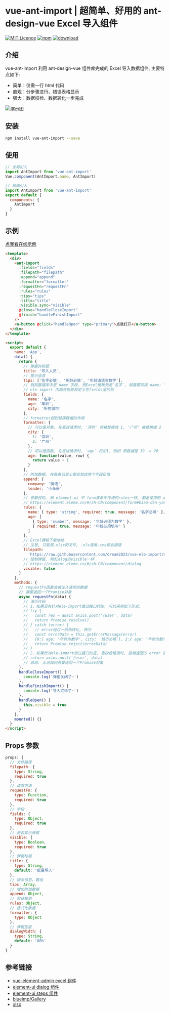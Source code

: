# vue-ant-import | 超简单、好用的 ant-design-vue Excel 导入组件

[![MIT Licence](https://badges.frapsoft.com/os/mit/mit.svg)](https://opensource.org/licenses/mit-license.php)
[![npm](https://img.shields.io/npm/v/vue-ant-import.svg)](https://www.npmjs.com/package/vue-ant-import)
[![download](https://img.shields.io/npm/dw/vue-ant-import.svg)](https://npmcharts.com/compare/vue-ant-import?minimal=true)

## 介绍

vue-ant-import 利用 ant-design-vue 组件库完成的 Excel 导入数据组件, 主要特点如下:

- 简单：仅需一行 html 代码
- 直观：分步骤进行、错误表格显示
- 强大：数据校检、数据转化一步完成

<!-- ## 效果图 -->

![演示图](./public/example.gif)

## 安装

```bash
npm install vue-ant-import --save
```

## 使用

```js
// 全局引入
import AntImport from 'vue-ant-import'
Vue.component(AntImport.name, AntImport)
```

```js
// 局部引入
import AntImport from 'vue-ant-import'
export default {
  components: {
    AntImport
  }
}
```

## 示例

[点我看在线示例](https://codepen.io/dream2023/pen/NVBKRy)

```html
<template>
  <div>
    <ant-import
      :fields="fields"
      :filepath="filepath"
      :append="append"
      :formatter="formatter"
      :requestFn="requestFn"
      :rules="rules"
      :tips="tips"
      :title="title"
      :visible.sync="visible"
      @close="handleCloseImport"
      @finish="handleFinishImport"
    />
    <a-button @click="handleOpen" type="primary">点我打开</a-button>
  </div>
</template>

<script>
  export default {
    name: 'App',
    data() {
      return {
        // 弹窗的标题
        title: '导入人员',
        // 提示信息
        tips: ['名字必填', '年龄必填', '年龄请填写数字'],
        // 假如数据库中是`name`字段, 而Excel模板列是`名字`, 就需要写成 name: '名字'
        // ele-import 内部会抛弃非定义在fields里的列
        fields: {
          name: '名字',
          age: '年龄',
          city: '所在城市'
        },
        // formatter起到替换数据的作用
        formatter: {
          // 可以是对象, 在发送请求时, '深圳' 将被替换成 1, '广州' 被替换成 2
          city: {
            1: '深圳',
            2: '广州'
          },
          // 可以是函数, 在发送请求时, `age` 将加1, 例如 原数据是 19 -> 20
          age: function(value, row) {
            return value + 1
          }
        },
        // 附加数据, 在每条记录上都会加这两个字段和值
        append: {
          company: '腾讯',
          leader: '小马哥'
        },
        // 参数校检, 和 element-ui 中 form表单中传递的rules一样, 都是使用的 async-validator 库
        // https://element.eleme.cn/#/zh-CN/component/form#biao-dan-yan-zheng
        rules: {
          name: { type: 'string', required: true, message: '名字必填' },
          age: [
            { type: 'number', message: '年龄必须为数字' },
            { required: true, message: '年龄必须填写' }
          ]
        },
        // Excel模板下载地址
        // 注意, 只能是.xlsx的文件, .xls或者.cvs都会报错
        filepath:
          'https://raw.githubusercontent.com/dream2023/vue-ele-import/master/public/user.xlsx',
        // 控制弹窗, 和dialog的visible一样
        // https://element.eleme.cn/#/zh-CN/component/dialog
        visible: false
      }
    },
    methods: {
      // requestFn函数会被注入请求的数据
      // 需要返回一个Promise对象
      async requestFn(data) {
        // 演示代码
        // 1、如果没有针对ele-import做过接口约定, 可以采用如下形式:
        // try {
        //   const res = await axios.post('/user', data)
        //   return Promise.resolve()
        // } catch (error) {
        //   // error经过一系列转化, 转为
        //   const errorData = this.getErrorMessage(error)
        //   {0:{ age: '年龄为数字', city: '城市必填'}, 2:{ age: '年龄为数字'} } // 0 和 2 分别是行号
        //   return Promise.reject(errorData)
        // }
        // 2、如果针对ele-import做过接口约定, 当校检错误时, 后端返回的 error 就是上述错误形式, 则可直接
        // return axios.post('/user', data)
        // 总结: 无论如何总要返回一个Promise对象
      },
      handleCloseImport() {
        console.log('弹窗关闭了~')
      },
      handleFinishImport() {
        console.log('导入完毕了~')
      },
      handleOpen() {
        this.visible = true
      }
    },
    mounted() {}
  }
</script>
```

## Props 参数

```js
props: {
  // 文件路径
  filepath: {
    type: String,
    required: true
  },
  // 请求方法
  requestFn: {
    type: Function,
    required: true
  },
  // 字段
  fields: {
    type: Object,
    required: true
  },
  // 是否显示弹窗
  visible: {
    type: Boolean,
    required: true
  },
  // 弹窗标题
  title: {
    type: String,
    default: '批量导入'
  },
  // 提示信息，数组
  tips: Array,
  // 增加附加数据
  append: Object,
  // 验证规则
  rules: Object,
  // 格式化数据
  formatter: {
    type: Object
  },
  // 弹窗宽度
  dialogWidth: {
    type: String,
    default: '80%'
  }
}
```

## 参考链接

- [vue-element-admin excel 组件](https://github.com/PanJiaChen/vue-element-admin/)
- [element-ui dialog 组件](https://element.eleme.cn/#/zh-CN/component/dialog)
- [element-ui steps 组件](https://element.eleme.cn/#/zh-CN/component/steps)
- [blueimp/Gallery](https://github.com/blueimp/Gallery)
- [xlsx](https://github.com/SheetJS/js-xlsx)
